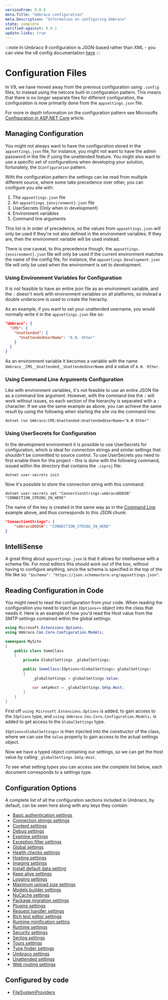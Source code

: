 ```yaml
---
versionFrom: 9.0.0
meta.Title: "Umbraco configuration"
meta.Description: "Information on configuring Umbraco"
state: complete
verified-against: 9.0.1
update-links: true
---
```


:::note
In Umbraco 9 configuration is JSON-based rather than XML - you can view the v8 config documentation [here](../Config/index.md)
:::

# Configuration Files

In V9, we have moved away from the previous configuration using `.config` files, to instead using the netcore built-in configuration pattern. This means that there is no longer separate files for different configuration, the configuration is now primarily done from the `appsettings.json` file.

For more in depth information on the configuration pattern see Microsofts [Configuration in ASP.NET Core](https://docs.microsoft.com/en-us/aspnet/core/fundamentals/configuration/?view=aspnetcore-5.0) article.

## Managing Configuration

You might not always want to have the configuration stored in the `appsettings.json` file, for instance, you might not want to have the admin password in the file if using the unattended feature. You might also want to use a specific set of configurations when developing your solution, fortunately, the `IConfiguration` pattern.

With the configuration pattern the settings can be read from multiple different source, where some take precedence over other, you can configure you site with:

1. The `appsettings.json` file
2. An `appsettings.{environment}.json` file
3. UserSecrets (Only when in development)
4. Environment variables
5. Command line arguments

This list is in order of precedence, so the values from `appsettings.json` will only be used if they're not also defined in the environment variables. If they are, then the environment variable will be used instead.

There is one caveat, to this precedence though, the `appsettings.{environment}.json` file will only be used if the current environment matches the name of the config file, for instance, the `appsettings.Development.json` file will only be used when the environment is set to development.

### Using Environment Variables for Configuration

It is not feasible to have an entire json file as an environment variable, and the `:` doesn't work with environment variables on all platforms, so instead a double underscore is used to create the hierachy.

As an example, if you want to set your unattended username, you would normally write it in the `appsettings.json` like so:

```json
"Umbraco": {
  "CMS": {
    "Unattended": {
      "UnattendedUserName": "A.N. Other"
    }
  }
}
```

As an environment variable it becomes a variable with the name `Umbraco__CMS__Unattended__UnattendedUserName` and a value of `A.N. Other`.

### Using Command Line Arguments Configuration

Like with environment variables, it's not feasible to use an entire JSON file as a command line argument. However, with the command line the `:` will work without issues, so each section of the hierarchy is separated with a `:` character. If we use the same example as above, you can achieve the same result by using the following when starting the site via the command line:

`dotnet run Umbraco:CMS:Unattended:UnattendedUserName="A.N Other"`

### Using UserSecrets for Configuration

In the development environment it is possible to use UserSecrets for configuration, which is ideal for connection strings and similar settings that shouldn't be committed to source control. To use UserSecrets you need to first enable them for the project - this is done with the following command, issued within the directory that contains the `.csproj` file:

`dotnet user-secrets init`

Now it's possible to store the connection string with this command:

`dotnet user-secrets set "ConnectionStrings:umbracoDbDSN" "CONNECTION_STRING_IN_HERE"`

The name of the key is created in the same way as in the [Command Line](#using-command-line-arguments-configuration) example above, and thus corresponds to this JSON chunk:

```json
"ConnectionStrings": {
    "umbracoDbDSN": "CONNECTION_STRING_IN_HERE"
}
```

## IntelliSense

A great thing about `appsettings.json` is that it allows for intellisense with a schema file. For most editors this should work out of the box, without having to configure anything, since the schema is specified in the top of the file like so: `"$schema": "https://json.schemastore.org/appsettings.json"`.

## Reading Configuration in Code

You might need to read the configuration from your code. When reading the configuration you need to inject an `IOptions<>` object into the class that needs it. Here is an example of how you'd read the Host value from the SMTP settings contained within the global settings:

```C#
using Microsoft.Extensions.Options;
using Umbraco.Cms.Core.Configuration.Models;

namespace MySite
{
    public class SomeClass
    {
        private GlobalSettings _globalSettings;

        public SomeClass(IOptions<GlobalSettings> globalSettings)
        {
            _globalSettings = globalSettings.Value;

            var smtpHost = _globalSettings.Smtp.Host;
        }
    }
}
```

First off `using Microsoft.Extensions.Options` is added, to gain access to the `IOptions` type, and `using Umbraco.Cms.Core.Configuration.Models;` is added to get access to the `GlobalSettings` type.

`IOptions<GlobalSettings>` is then injected into the constructor of the class, where we can use the `Value` property to gain access to the actual settings object.

Now we have a typed object containing our settings, so we can get the Host value by calling `_globalSettings.Smtp.Host`.

To see what setting types you can access see the complete list below, each document corresponds to a settings type.

## Configuration Options

A complete list of all the configuration sections included in Umbraco, by default, can be seen here along with any keys they contain:

* [Basic authentication settings](BasicAuthSettings/index.md)
* [Connection strings settings](ConnectionStringsSettings/index.md)
* [Content settings](ContentSettings/index.md)
* [Debug settings](DebugSettings/index.md)
* [Examine settings](ExamineSettings/index.md)
* [Exception filter settings](ExceptionFilterSettings/index.md)
* [Global settings](GlobalSettings/index.md)
* [Health checks settings](HealthChecks/index.md)
* [Hosting settings](HostingSettings/index.md)
* [Imaging settings](ImagingSettings/index.md)
* [Install default data setting](InstallDefaultDataSettings/index.md)
* [Keep alive settings](KeepAliveSettings/index.md)
* [Logging settings](LoggingSettings/index.md)
* [Maximum upload size settings](MaximumUploadSizeSettings/index.md)
* [Models builder settings](ModelsBuilderSettings/index.md)
* [NuCache settings](NuCacheSettings/index.md)
* [Package migration settings](PackageMigrationSettings/index.md)
* [Plugins settings](PluginsSettings/index.md)
* [Request handler settings](RequestHandlerSettings/index.md)
* [Rich text editor settings](RichTextEditorSettings/index.md)
* [Runtime minification settins](RuntimeMinificationSettings/index.md)
* [Runtime settings](RuntimeSettings/index.md)
* [Security settings](SecuritySettings/index.md)
* [Serilog settings](Serilog/index.md)
* [Tours settings](ToursSettings/index.md)
* [Type finder settings](TypeFinderSettings/index.md)
* [Umbraco settings](umbracoSettings/index.md)
* [Unattended settings](UnattendedSettings/index.md)
* [Web routing settings](WebRoutingSettings/index.md)

## Configured by code

* [FileSystemProviders](filesystemProviders.md)
